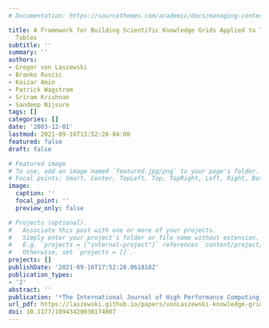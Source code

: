 ```yaml
---
# Documentation: https://sourcethemes.com/academic/docs/managing-content/

title: A Framework for Building Scientific Knowledge Grids Applied to Thermochemical
  Tables
subtitle: ''
summary: ''
authors:
- Gregor von Laszewski
- Branko Ruscic
- Kaizar Amin
- Patrick Wagstrom
- Sriram Krishnan
- Sandeep Nijsure
tags: []
categories: []
date: '2003-12-01'
lastmod: 2021-09-16T13:52:28-04:00
featured: false
draft: false

# Featured image
# To use, add an image named `featured.jpg/png` to your page's folder.
# Focal points: Smart, Center, TopLeft, Top, TopRight, Left, Right, BottomLeft, Bottom, BottomRight.
image:
  caption: ''
  focal_point: ''
  preview_only: false

# Projects (optional).
#   Associate this post with one or more of your projects.
#   Simply enter your project's folder or file name without extension.
#   E.g. `projects = ["internal-project"]` references `content/project/deep-learning/index.md`.
#   Otherwise, set `projects = []`.
projects: []
publishDate: '2021-09-16T17:52:28.061818Z'
publication_types:
- '2'
abstract: ''
publication: '*The International Journal of High Performance Computing Applications*'
url_pdf: https://laszewski.github.io/papers/vonLaszewski-knowledge-grid.pdf
doi: 10.1177/10943420030174007
---
```

